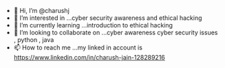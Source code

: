 - 👋 Hi, I’m @charushj
- 👀 I’m interested in ...cyber security awareness and ethical hacking
- 🌱 I’m currently learning ...introduction to ethical  hacking
- 💞️ I’m looking to collaborate on ...cyber awareness cyber security issues , python , java
- 📫 How to reach me ...my linked in account is https://www.linkedin.com/in/charush-jain-128289216

<!---
charushj/charushj is a ✨ special ✨ repository because its `README.md` (this file) appears on your GitHub profile.
You can click the Preview link to take a look at your changes.
--->
